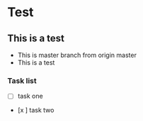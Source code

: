 # Test

## This is a test

- This is master branch from origin master
- This is a test

### Task list
- [ ] task one
- [x ] task two
